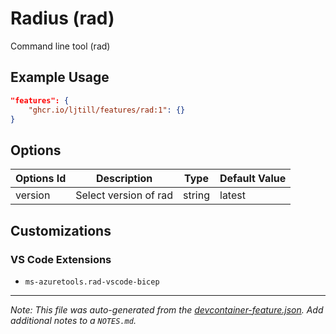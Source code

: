 
# Radius (rad)

Command line tool (rad)

## Example Usage

```json
"features": {
    "ghcr.io/ljtill/features/rad:1": {}
}
```

## Options

| Options Id | Description | Type | Default Value |
|-----|-----|-----|-----|
| version | Select version of rad | string | latest |

## Customizations

### VS Code Extensions

- `ms-azuretools.rad-vscode-bicep`



---

_Note: This file was auto-generated from the [devcontainer-feature.json](https://github.com/ljtill/features/blob/main/src/rad/devcontainer-feature.json).  Add additional notes to a `NOTES.md`._
